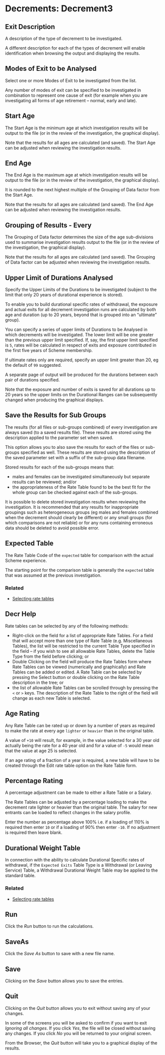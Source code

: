 # Decrements: Decrement3



## Exit Description

A description of the type of decrement to be investigated.

A different description for each of the types of decrement will enable
identification when browsing the output and displaying the results.

## Modes of Exit to be Analysed

Select one or more Modes of Exit to be investigated from the list.

Any number of modes of exit can be specified to be investigated in
combination to represent one cause of exit (for example when you are
investigating all forms of age retirement – normal, early and late).

## Start Age

The Start Age is the minimum age at which investigation results will be
output to the file (or in the review of the investigation, the graphical
display).

Note that the results for all ages are calculated (and saved). The Start
Age can be adjusted when reviewing the investigation results.

## End Age

The End Age is the maximum age at which investigation results will be
output to the file (or in the review of the investigation, the graphical
display).

It is rounded to the next highest multiple of the Grouping of Data
factor from the Start Age.

Note that the results for all ages are calculated (and saved). The End
Age can be adjusted when reviewing the investigation results.

## Grouping of Results - Every

The Grouping of Data factor determines the size of the age sub-divisions
used to summarise investigation results output to the file (or in the
review of the investigation, the graphical display).

Note that the results for all ages are calculated (and saved). The
Grouping of Data factor can be adjusted when reviewing the investigation
results.

## Upper Limit of Durations Analysed

Specify the Upper Limits of the Durations to be investigated (subject to
the limit that only 20 years of durational experience is stored).

To enable you to build durational specific rates of withdrawal, the
exposure and actual exits for all decrement investigation runs are
calculated by both age and duration (up to 20 years, beyond that is
grouped into an &ldquo;ultimate&rdquo; group).

You can specify a series of upper limits of Durations to be Analysed in
which decrements will be investigated. The lower limit will be one
greater than the previous upper limit specified. If, say, the first
upper limit specified is `5`, rates will be calculated in respect of
exits and exposure contributed in the first five years of Scheme
membership.

If ultimate rates only are required, specify an upper limit greater than
20, eg the default of `99` suggested.

A separate page of output will be produced for the durations between
each pair of durations specified.

Note that the exposure and number of exits is saved for all durations up
to 20 years so the upper limits on the Durational Ranges can be
subsequently changed when producing the graphical displays.

## Save the Results for Sub Groups

The results (for all files or sub-groups combined) of every
investigation are always saved (to a saved results file). These results
are stored using the description applied to the parameter set when
saved.

This option allows you to also save the results for each of the files or
sub-groups specified as well. These results are stored using the
description of the saved parameter set with a suffix of the sub-group
data filename.

Stored results for each of the sub-groups means that:

-   males and females can be investigated simultaneously but separate
    results can be reviewed; and/or
-   the appropriateness of the Rate Table found to be the best fit for
    the whole group can be checked against each of the sub-groups.

It is possible to delete stored investigation results when reviewing the
investigation. It is recommended that any results for inappropriate
groupings such as heterogeneous groups (eg males and females combined
when the decrement should clearly be different) or any small groups (for
which comparisons are not reliable) or for any runs containing erroneous
data should be deleted to avoid possible error.

## Expected Table

The Rate Table Code of the `expected` table for comparison with the
actual Scheme experience.

The starting point for the comparison table is generally the `expected`
table that was assumed at the previous investigation.

### Related



-   [Selecting rate tables](selecting_rate_tables.md)

## Decr Help

Rate tables can be selected by any of the following methods:

-   Right-click on the field for a list of appropriate Rate Tables. For
    a field that will accept more than one type of Rate Table (e.g.
    Miscellaneous Tables), the list will be restricted to the current
    Table Type specified in the field – if you wish to see all allowable
    Rate Tables, delete the Table Type from the field before clicking;
    or
-   Double Clicking on the field will produce the Rate Tables form where
    Rate Tables can be viewed (numerically and graphically) and Rate
    Tables can be added or edited. A Rate Table can be selected by
    pressing the Select button or double clicking on the Rate Table
    description in the tree; or
-   the list of allowable Rate Tables can be scrolled through by
    pressing the `<` or `>` keys. The description of the Rate Table to
    the right of the field will change as each new Table is selected.

## Age Rating

Any Rate Table can be rated up or down by a number of years as required
to make the rate at every age `lighter` or `heavier` than in the
original table.

A value of `+10` will result, for example, in the value selected for a
30 year old actually being the rate for a 40 year old and for a value of
`-5` would mean that the value at age 25 is selected.

If an age rating of a fraction of a year is required, a new table will
have to be created through the Edit rate table option on the Rate Table
form.

## Percentage Rating

A percentage adjustment can be made to either a Rate Table or a Salary.

The Rate Tables can be adjusted by a percentage loading to make the
decrement rate lighter or heavier than the original table. The salary
for new entrants can be loaded to reflect changes in the salary profile.

Enter the number as percentage above 100% i.e. if a loading of 110% is
required then enter `10` or if a loading of 90% then enter `-10`. If no
adjustment is required then leave blank.

## Durational Weight Table

In connection with the ability to calculate Durational Specific rates of
withdrawal, if the `Expected Exits` Table Type is a Withdrawal (or
Leaving Service) Table, a Withdrawal Durational Weight Table may be
applied to the standard table.

### Related



-   [Selecting rate tables](selecting_rate_tables.md)

## Run

Click the _Run_ button to run the calculations.

## SaveAs

Click the _Save As_ button to save with a new file name.

## Save

Clicking on the _Save_ button allows you to save the entries.

## Quit

Clicking on the _Quit_ button allows you to exit without saving any of
your changes.

In some of the screens you will be asked to confirm if you want to exit
_Ignoring all changes_. If you click _Yes_, the file will be closed
without saving any changes. If you click _No_ you will be returned to your
original screen.

From the Browser, the _Quit_ button will take you to a graphical display
of the results.